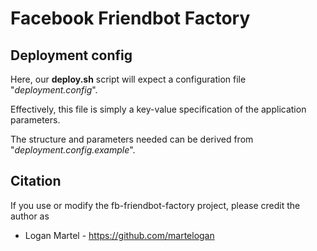 # Facebook Friendbot Factory

## Deployment config

Here, our **deploy.sh** script will expect a configuration file "_deployment.config_".

Effectively, this file is simply a key-value specification of the application parameters.

The structure and parameters needed can be derived from "_deployment.config.example_". 
 
## Citation

If you use or modify the fb-friendbot-factory project, please credit the author as

* Logan Martel - https://github.com/martelogan
